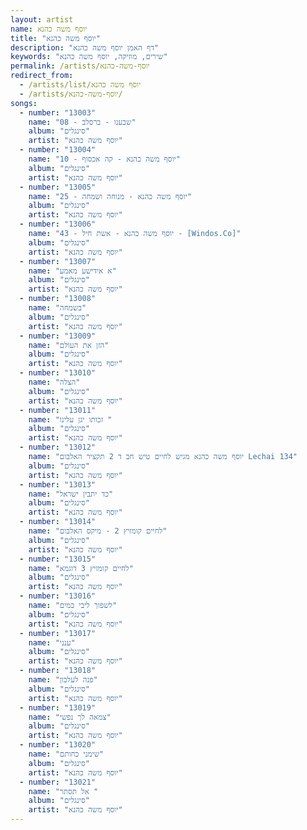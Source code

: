 ```yaml
---
layout: artist
name: יוסף משה כהנא
title: "יוסף משה כהנא"
description: "דף האמן יוסף משה כהנא"
keywords: "שירים, מוזיקה, יוסף משה כהנא"
permalink: /artists/יוסף-משה-כהנא
redirect_from:
  - /artists/list/יוסף משה כהנא
  - /artists/יוסף-משה-כהנא/
songs:
  - number: "13003"
    name: "08 - שבענו - ברסלב"
    album: "סינגלים"
    artist: "יוסף משה כהנא"
  - number: "13004"
    name: "10 - יוסף משה כהנא - קה אכסוף"
    album: "סינגלים"
    artist: "יוסף משה כהנא"
  - number: "13005"
    name: "25 - יוסף משה כהנא - מנוחה ושמחה"
    album: "סינגלים"
    artist: "יוסף משה כהנא"
  - number: "13006"
    name: "43 - יוסף משה כהנא - אשת חיל - [Windos.Co]"
    album: "סינגלים"
    artist: "יוסף משה כהנא"
  - number: "13007"
    name: "א אידישע מאמע"
    album: "סינגלים"
    artist: "יוסף משה כהנא"
  - number: "13008"
    name: "בשמחה"
    album: "סינגלים"
    artist: "יוסף משה כהנא"
  - number: "13009"
    name: "הזן את העולם"
    album: "סינגלים"
    artist: "יוסף משה כהנא"
  - number: "13010"
    name: "הצלה"
    album: "סינגלים"
    artist: "יוסף משה כהנא"
  - number: "13011"
    name: "זכותו יגן עלינו "
    album: "סינגלים"
    artist: "יוסף משה כהנא"
  - number: "13012"
    name: "יוסף משה כהנא מגיש לחיים טיש חב ד 2 תקציר האלבום Lechai 134"
    album: "סינגלים"
    artist: "יוסף משה כהנא"
  - number: "13013"
    name: "כד יתבין ישראל"
    album: "סינגלים"
    artist: "יוסף משה כהנא"
  - number: "13014"
    name: "לחיים קומזיץ 2 - מיקס האלבום"
    album: "סינגלים"
    artist: "יוסף משה כהנא"
  - number: "13015"
    name: "לחיים קומזיץ 3 דוגמא"
    album: "סינגלים"
    artist: "יוסף משה כהנא"
  - number: "13016"
    name: "לשפוך ליבי כמים"
    album: "סינגלים"
    artist: "יוסף משה כהנא"
  - number: "13017"
    name: "ענני"
    album: "סינגלים"
    artist: "יוסף משה כהנא"
  - number: "13018"
    name: "פנה לעלבון"
    album: "סינגלים"
    artist: "יוסף משה כהנא"
  - number: "13019"
    name: "צמאה לך נפשי"
    album: "סינגלים"
    artist: "יוסף משה כהנא"
  - number: "13020"
    name: "שימני כחותם"
    album: "סינגלים"
    artist: "יוסף משה כהנא"
  - number: "13021"
    name: "‏‏ אל תסתר"
    album: "סינגלים"
    artist: "יוסף משה כהנא"
---
```

